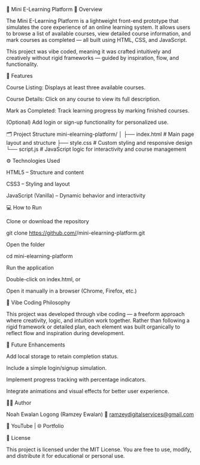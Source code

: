 🧠 Mini E-Learning Platform
📘 Overview

The Mini E-Learning Platform is a lightweight front-end prototype that simulates the core experience of an online learning system. It allows users to browse a list of available courses, view detailed course information, and mark courses as completed — all built using HTML, CSS, and JavaScript.

This project was vibe coded, meaning it was crafted intuitively and creatively without rigid frameworks — guided by inspiration, flow, and functionality.

🚀 Features

Course Listing: Displays at least three available courses.

Course Details: Click on any course to view its full description.

Mark as Completed: Track learning progress by marking finished courses.

(Optional) Add login or sign-up functionality for personalized use.

🗂️ Project Structure
mini-elearning-platform/
│
├── index.html      # Main page layout and structure
├── style.css       # Custom styling and responsive design
└── script.js       # JavaScript logic for interactivity and course management

⚙️ Technologies Used

HTML5 – Structure and content

CSS3 – Styling and layout

JavaScript (Vanilla) – Dynamic behavior and interactivity

💻 How to Run

Clone or download the repository

git clone https://github.com/<your-username>/mini-elearning-platform.git


Open the folder

cd mini-elearning-platform


Run the application

Double-click on index.html, or

Open it manually in a browser (Chrome, Firefox, etc.)

💫 Vibe Coding Philosophy

This project was developed through vibe coding — a freeform approach where creativity, logic, and intuition work together.
Rather than following a rigid framework or detailed plan, each element was built organically to reflect flow and inspiration during development.

🌱 Future Enhancements

Add local storage to retain completion status.

Include a simple login/signup simulation.

Implement progress tracking with percentage indicators.

Integrate animations and visual effects for better user experience.

👨‍💻 Author

Noah Ewalan Logong (Ramzey Ewalan)
📧 ramzeydigitalservices@gmail.com

🎵 YouTube
 | 🌐 Portfolio

🪪 License

This project is licensed under the MIT License.
You are free to use, modify, and distribute it for educational or personal use.
